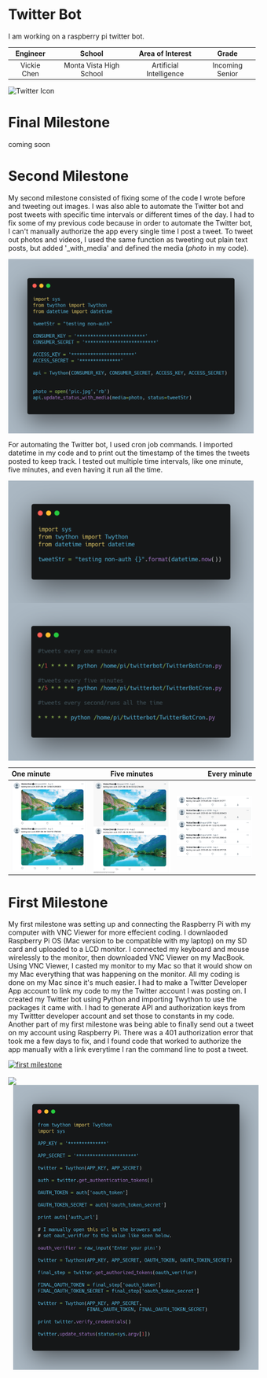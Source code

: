 ﻿# Twitter Bot
I am working on a raspberry pi twitter bot.

| **Engineer** | **School** | **Area of Interest** | **Grade** |
|:--:|:--:|:--:|:--:|
| Vickie Chen | Monta Vista High School | Artificial Intelligence | Incoming Senior

![Twitter Icon](https://images.pexels.com/photos/5417837/pexels-photo-5417837.jpeg?auto=compress&cs=tinysrgb&dpr=2&h=750&w=1260)
  
# Final Milestone
coming soon


# Second Milestone

My second milestone consisted of fixing some of the code I wrote before and tweeting out images. I was also able to automate the Twitter bot and post tweets  with specific time intervals or different times of the day. I had to fix some of my previous code because in order to automate the Twitter bot, I can't manually authorize the app every single time I post a tweet. To tweet out photos and videos, I used the same function as tweeting out plain text posts, but added '_with_media' and defined the media (<i>photo</i> in my code). 

<img src="images/twitterbot2.png" width=500 align=center style="float:center; padding-right:10px">

For automating the Twitter bot, I used cron job commands. I imported datetime in my code and to print out the timestamp of the times the tweets posted to keep track. I tested out multiple time intervals, like one minute, five minutes, and even having it run all the time. 

<img src="images/twitterbot3.png" width=500 align=center style="float:center; padding-right:40px">

<img src="images/twitterbot4.png" width=500 align=center style="float:center; padding-right:10px">


| **One minute** | **Five minutes** | **Every minute** | 
|:---        |    :----:   |          ---: |
| <img src="images/one minute.png" width=200 align=center style="float:center; padding-right:10px"> | <img src="images/five minutes.png" width=200 align=center style="float:center; padding-right:10px">| <img src="images/every minute.png" width=200 align=center style="float:center; padding-right:10px">|





# First Milestone
  

My first milestone was setting up and connecting the Raspberry Pi with my computer with VNC Viewer for more effecient coding. I downlaoded Raspberry Pi OS (Mac version to be compatible with my laptop) on my SD card and uploaded to a LCD monitor. I connected my keyboard and mouse wirelessly to the monitor, then downloaded VNC Viewer on my MacBook. Using VNC Viewer, I casted my monitor to my Mac so that it would show on my Mac everything that was happening on the monitor. All my coding is done on my Mac since it's much easier. I had to make a Twitter Developer App account to link my code to my the Twitter account I was posting on. I created my Twitter bot using Python and importing Twython to use the packages it came with. I had to generate API and authorization keys from my Twittter developer account and set those to constants in my code. Another part of my first milestone was being able to finally send out a tweet on my account using Raspberry Pi. There was a 401 authorization error that took me a few days to fix, and I found code that worked to authorize the app manually with a link everytime I ran the command line to post a tweet. 

[![first milestone](https://res.cloudinary.com/marcomontalbano/image/upload/v1627933036/video_to_markdown/images/youtube--dtM57HFt8QI-c05b58ac6eb4c4700831b2b3070cd403.jpg)](https://www.youtube.com/watch?v=dtM57HFt8QI "first milestone")

<img src="images/pi setup.png" width=500 align=center style="float:center; padding-right:10px">

<img src="images/twitterbot.png" width=500 align=center style="float:left; padding-left:10px">

